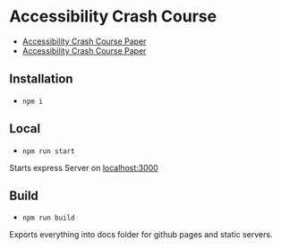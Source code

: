 # Accessibility Crash Course

- [Accessibility Crash Course Paper](https://github.com/dario-baumberger/accessibility-crash-course)
- [Accessibility Crash Course Paper](https://github.com/dario-baumberger/accessibility-crash-course/presentation/0)

## Installation
- `npm i`

## Local
- `npm run start`

Starts express Server on [localhost:3000](localhost:3000)

## Build
- `npm run build`

Exports everything into docs folder for github pages and static servers.

